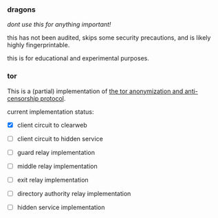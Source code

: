 ### dragons

*dont use this for anything important!*

this has not been audited, skips some security precautions, and is likely highly fingerprintable.

this is for educational and experimental purposes.

### tor

This is a (partial) implementation of [the tor anonymization and anti-censorship protocol](https://www.torproject.org/).

current implementation status:
- [x] client circuit to clearweb
- [ ] client circuit to hidden service
- [ ] guard relay implementation
- [ ] middle relay implementation
- [ ] exit relay implementation
- [ ] directory authority relay implementation
- [ ] hidden service implementation

